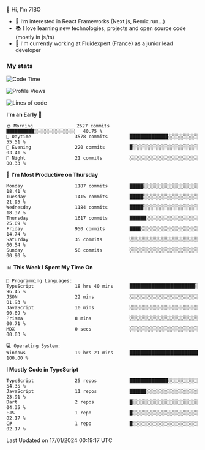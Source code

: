👋 Hi, I’m 7IBO

- 👀 I’m interested in React Frameworks (Next.js, Remix.run...)
- 📚 I love learning new technologies, projects and open source code (mostly in js/ts)
- 💼 I'm currently working at Fluidexpert (France) as a junior lead developer

### My stats
<!--START_SECTION:waka-->
![Code Time](http://img.shields.io/badge/Code%20Time-426%20hrs%2048%20mins-blue)

![Profile Views](http://img.shields.io/badge/Profile%20Views-0-blue)

![Lines of code](https://img.shields.io/badge/From%20Hello%20World%20I%27ve%20Written-7.4%20million%20lines%20of%20code-blue)

**I'm an Early 🐤** 

```text
🌞 Morning                2627 commits        ██████████░░░░░░░░░░░░░░░   40.75 % 
🌆 Daytime                3578 commits        ██████████████░░░░░░░░░░░   55.51 % 
🌃 Evening                220 commits         █░░░░░░░░░░░░░░░░░░░░░░░░   03.41 % 
🌙 Night                  21 commits          ░░░░░░░░░░░░░░░░░░░░░░░░░   00.33 % 
```
📅 **I'm Most Productive on Thursday** 

```text
Monday                   1187 commits        █████░░░░░░░░░░░░░░░░░░░░   18.41 % 
Tuesday                  1415 commits        █████░░░░░░░░░░░░░░░░░░░░   21.95 % 
Wednesday                1184 commits        █████░░░░░░░░░░░░░░░░░░░░   18.37 % 
Thursday                 1617 commits        ██████░░░░░░░░░░░░░░░░░░░   25.09 % 
Friday                   950 commits         ████░░░░░░░░░░░░░░░░░░░░░   14.74 % 
Saturday                 35 commits          ░░░░░░░░░░░░░░░░░░░░░░░░░   00.54 % 
Sunday                   58 commits          ░░░░░░░░░░░░░░░░░░░░░░░░░   00.90 % 
```


📊 **This Week I Spent My Time On** 

```text
💬 Programming Languages: 
TypeScript               18 hrs 40 mins      ████████████████████████░   96.45 % 
JSON                     22 mins             ░░░░░░░░░░░░░░░░░░░░░░░░░   01.93 % 
JavaScript               10 mins             ░░░░░░░░░░░░░░░░░░░░░░░░░   00.89 % 
Prisma                   8 mins              ░░░░░░░░░░░░░░░░░░░░░░░░░   00.71 % 
MDX                      0 secs              ░░░░░░░░░░░░░░░░░░░░░░░░░   00.03 % 

💻 Operating System: 
Windows                  19 hrs 21 mins      █████████████████████████   100.00 % 
```

**I Mostly Code in TypeScript** 

```text
TypeScript               25 repos            ██████████████░░░░░░░░░░░   54.35 % 
JavaScript               11 repos            ██████░░░░░░░░░░░░░░░░░░░   23.91 % 
Dart                     2 repos             █░░░░░░░░░░░░░░░░░░░░░░░░   04.35 % 
EJS                      1 repo              █░░░░░░░░░░░░░░░░░░░░░░░░   02.17 % 
C#                       1 repo              █░░░░░░░░░░░░░░░░░░░░░░░░   02.17 % 
```




 Last Updated on 17/01/2024 00:19:17 UTC
<!--END_SECTION:waka-->
